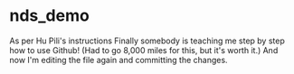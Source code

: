 # nds_demo
As per Hu Pili's instructions
Finally somebody is teaching me step by step how to use Github! (Had to go 8,000 miles for this, but it's worth it.)
And now I'm editing the file again and committing the changes.
